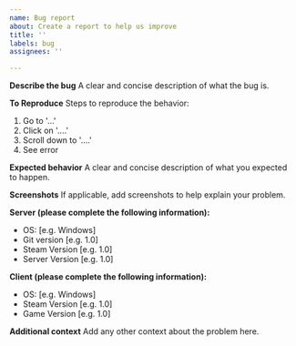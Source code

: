 ```yaml
---
name: Bug report
about: Create a report to help us improve
title: ''
labels: bug
assignees: ''

---
```


**Describe the bug**
A clear and concise description of what the bug is.

**To Reproduce**
Steps to reproduce the behavior:
1. Go to '...'
2. Click on '....'
3. Scroll down to '....'
4. See error

**Expected behavior**
A clear and concise description of what you expected to happen.

**Screenshots**
If applicable, add screenshots to help explain your problem.

**Server (please complete the following information):**
 - OS: [e.g. Windows]
 - Git version [e.g. 1.0]
 - Steam Version [e.g. 1.0]
 - Server Version [e.g. 1.0]

**Client (please complete the following information):**
 - OS: [e.g. Windows]
 - Steam Version [e.g. 1.0]
 - Game Version [e.g. 1.0]

**Additional context**
Add any other context about the problem here.
